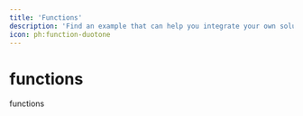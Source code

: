 ```yaml
---
title: 'Functions'
description: 'Find an example that can help you integrate your own solution.'
icon: ph:function-duotone
---
```



# functions

functions
